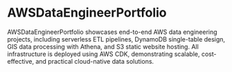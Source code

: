 # AWSDataEngineerPortfolio
AWSDataEngineerPortfolio showcases end-to-end AWS data engineering projects, including serverless ETL pipelines, DynamoDB single-table design, GIS data processing with Athena, and S3 static website hosting. All infrastructure is deployed using AWS CDK, demonstrating scalable, cost-effective, and practical cloud-native data solutions.
